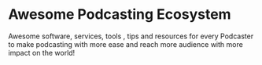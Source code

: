 # Awesome Podcasting Ecosystem
Awesome software, services, tools , tips and resources for every Podcaster to make podcasting with more ease and reach more audience with more impact on the world!
